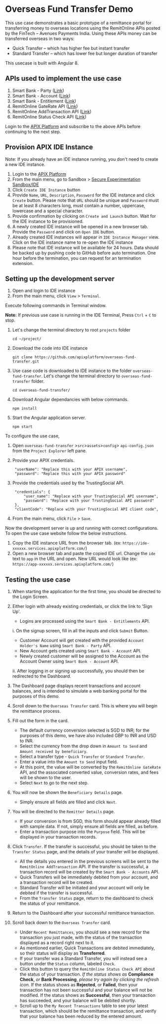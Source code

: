 # Overseas Fund Transfer Demo

This use case demonstrates a basic prototype of a remittance portal for transferring money to overseas locations using the RemitOnline APIs posted by the FinTech – Avenues Payments India. Using these APIs money can be transferred overseas in two ways: 

-   Quick Transfer – which has higher fee but instant transfer
-   Standard Transfer – which has lower fee but longer duration of transfer

This usecase is built with Angular 8.

## APIs used to implement the use case

1. Smart Bank - Party ([Link](https://apixplatform.com/profile/api-detail?api-id=107))
2. Smart Bank - Account ([Link](https://apixplatform.com/profile/api-detail?api-id=103))
3. Smart Bank - Entitlement ([Link](https://apixplatform.com/profile/api-detail?api-id=109))
4. RemitOnline GateRate API ([Link](https://apixplatform.com/profile/api-detail?api-id=309))
5. RemitOnline AddTransaction API ([Link](https://apixplatform.com/profile/api-detail?api-id=295))
6. RemitOnline Status Check API ([Link](https://apixplatform.com/profile/api-detail?api-id=296))

Login to the [APIX Platform](https://apixplatform.com) and subscribe to the above APIs before continuing to the next step.

## Provision APIX IDE Instance

Note: If you already have an IDE instance running, you don't need to create a new IDE instance. 

1. Login to the [APIX Platform](https://apixplatform.com)
2. From the main menu, go to Sandbox > [Secure Experimentation Sandbox/IDE](https://apixplatform.com/ide/api-ide)
3. Click `Create IDE Instance` button
4. Provide `Name`, `URL`, `Description`, `Password` for the IDE instance and click `Create` button. 
Please note that `URL` should be unique and `Password` must be at least 8 characters long, must contain a number, uppercase, lowercase and a special character.
5. Provide confirmation by clicking on `Create and Launch` button. Wait for the IDE instance to be provisioned.
6. A newly created IDE instance will be opened in a new browser tab. Provide the `Password` and click on `Open IDE` button.
7. Already created IDE instances will appear in `IDE Instance Manager` view. Click on the IDE instance name to re-open the IDE instance
8. Please note that IDE instance will be available for 24 hours. Data should be backed up by pushing code to GitHub before auto termination. One hour before the termination, you can request for an termination extension.

## Setting up the development server

1. Open and login to IDE instance
2. From the main menu, click `View` > `Terminal`.

Execute following commands in Terminal window.

**Note:** If previous use case is running in the IDE Terminal, Press `Ctrl` + `C` to stop. 

1.  Let's change the terminal directory to root `projects` folder

        cd ~/project/

2.  Download the code into IDE instance

        git clone https://github.com/apixplatform/overseas-fund-transfer.git

3.  Use case code is downloaded to IDE instance to the folder `overseas-fund-transfer`. Let's change the terminal directory to `overseas-fund-transfer` folder.

        cd overseas-fund-transfer/

4.  Download Angular dependancies with below commands.

        npm install

5.  Start the Angular application server.

        npm start

To configure the use case,

1. Open `overseas-fund-transfer` >`src`>`assets`>`config`> `api-config.json` from the `Project Explorer` left pane.
2. Provide your APIX credentials.

        "userName": "Replace this with your APIX username",
        "password": "Replace this with your APIX password"

3. Provide the credentials used by the TrustingSocial API.

        "credentials": {
	        "user_name": "Replace with your TrustingSocial API username",
	        "password": "Replace with your TrustingSocial API password"
        },
        "clientCode": "Replace with your TrustingSocial API client code",

5. From the main menu, click `File` > `Save`.

Now the development server is up and running with correct configurations. To open the use case website follow the below instructions.

1. Copy the IDE instance URL from the browser tab. (ex: `https://ide-xxxxxx.services.apixplatform.com/`)
2. Open a new browser tab and paste the copied IDE url. Change the `ide` text to `app` in the URL and open. New URL would look like (ex: `https://app-xxxxxx.services.apixplatform.com/`)

## Testing the use case

1. When starting the application for the first time, you should be directed to the Login Screen.

2. Either login with already existing credentials, or click the link to 'Sign Up'.

    * Logins are processed using the `Smart Bank - Entitlements` API.

    i. On the signup screen, fill in all the inputs and click `Submit` Button.

    * Customer Account will get created with the provided `Account Holder's Name` using `Smart Bank - Party` API.
    * New Account gets created using `Smart Bank - Account` API.
    * Newly created customer will be assigned to the Account as the Account Owner using `Smart Bank - Account` API.

    ii. After logging in or signing up successfully, you should then be redirected to the Dashboard.

3. The Dashboard page displays recent transactions and account balances, and is intended to simulate a web banking portal for the purposes of this demo.

4. Scroll down to the `Overseas Transfer` card. This is where you will begin the remittance process.

5. Fill out the form in the card.
    
    * The default currency conversion selected is SGD to INR; for the purposes of this demo, we have also included GBP to INR and USD to INR.
    * Select the currency from the drop down in `Amount to Send` and `Amount received by beneficiary`.
    * Select a transfer type - `Quick Transfer` or `Standard Transfer`.
    * Enter a value into the `Amount to Send` input field.
    * At this point, the value will be converted by the `RemitOnline GateRate` API, and the associated converted value, conversion rates, and fees will be shown to the user.
    * Select `Next` to go to the next step.

6. You will now be shown the `Beneficiary Details` page.

	* Simply ensure all fields are filled and click `Next`.

7. You will be directed to the `Remitter Details` page.

	* If your conversion is from SGD, this form should appear already filled with sample data. If not, simply ensure all fields are filled, as before.
	* Enter a transaction purpose into the `Purpose` field. This will be displayed in your transaction records.

8. Click `Transfer`. If the transfer is successful, you should be taken to the `Transfer Status` page, and the details of your transfer will be displayed.

	* All the details you entered in the previous screens will be sent to the `RemitOnline AddTransaction` API. If the transfer is successful, a transaction record will be created by the `Smart Bank - Accounts` API.
	* Quick Transfers will be immediately debited from your account, and a transaction record will be created.
	* Standard Transfer will be initiated and your account will only be debited if the transfer is successful.
	* From the `Transfer Status` page, return to the dashboard to check the status of your remittance.

9. Return to the Dashboard after your successful remittance transaction.

10. Scroll back down to the `Overseas Transfer` card.

	* Under `Recent Remittances`, you should see a new record for the transaction you just made, with the status of the transaction displayed as a record right next to it.
	* As mentioned earlier, Quick Transactions are debited immediately, so their status will display as **Transferred**. 
	* If your transfer was a Standard Transfer, you will instead see a button under the `Status` column, labeled `Check`.
	* Click this button to query the `RemitOnline Status Check API` about the status of your transaction. *If the status shows as* **Compliance Check**, *or* **Bank Processing**, *please try again by clicking the refresh icon.* If the status shows as **Rejected**, or **Failed**, then your transaction has not been successful and your balance will not be modified. If the status shows as **Successful**, then your transaction has succeeded, and your balance will be debited shortly.
	* Scroll up to the `My Recent Transactions` table to see your latest transaction, which should be the remittance transaction, and verify that your balance has been reduced by the entered amount.